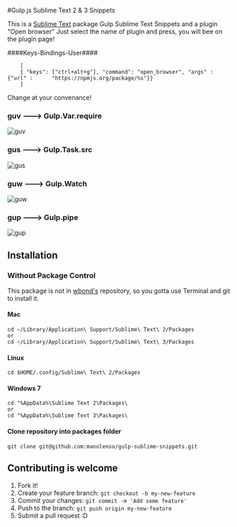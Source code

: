 #Gulp.js Sublime Text 2 & 3 Snippets

This is a [Sublime Text][sublime] package Gulp Sublime Text Snippets
and a plugin "Open browser" Just select the name of plugin and press,
you will bee on the plugin page! 
  
####Keys-Bindings-User####

        [
        { "keys": ["ctrl+alt+g"], "command": "open_browser", "args" : {"url" :      "https://npmjs.org/package/%s"}}
        ]

Change at your convenance!


### guv    --->      Gulp.Var.require ####

![guv](http://www.testproject.manolenso.fr/gulp/guv.gif)

### gus    --->      Gulp.Task.src ###

![gus](http://www.testproject.manolenso.fr/gulp/gus.gif)

### guw    --->      Gulp.Watch ###

![guw](http://www.testproject.manolenso.fr/gulp/guw.gif)

### gup    --->      Gulp.pipe ###

![gup](http://www.testproject.manolenso.fr/gulp/gup.gif)

## Installation ##

### Without Package Control ###

This package is not in [wbond's][package_control] repository, so you gotta use Terminal and git to install it. 


#### Mac ####

    cd ~/Library/Application\ Support/Sublime\ Text\ 2/Packages
    or
    cd ~/Library/Application\ Support/Sublime\ Text\ 3/Packages

#### Linux ###

    cd $HOME/.config/Sublime\ Text\ 2/Packages

#### Windows 7 ####
    cd "%AppData%\Sublime Text 2\Packages\
    or
    cd "%AppData%\Sublime Text 3\Packages\
    
#### Clone repository into packages folder ####
    
    git clone git@github.com:manolenso/gulp-sublime-snippets.git

## Contributing is welcome

1. Fork it!
2. Create your feature branch: `git checkout -b my-new-feature`
3. Commit your changes: `git commit -m 'Add some feature'`
4. Push to the branch: `git push origin my-new-feature`
5. Submit a pull request :D

[sublime]: http://www.sublimetext.com/
[sublime3]: http://www.sublimetext.com/3
[package_control]: http://wbond.net/sublime_packages/package_control
